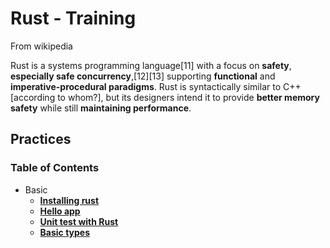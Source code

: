 # Rust - Training

From wikipedia

Rust is a systems programming language[11] with a focus on **safety**, **especially safe concurrency**,[12][13] supporting **functional** and **imperative-procedural paradigms**. Rust is syntactically similar to C++[according to whom?], but its designers intend it to provide **better memory safety** while still **maintaining performance**.

## Practices

### Table of Contents

- Basic
  - [**Installing rust**](practices/1-installing-rust.md)
  - [**Hello app**](practices/2-hello-app/README.md)
  - [**Unit test with Rust**](practices/3-unit-test-with-rust/README.md)
  - [**Basic types**](4-basic-types.md)
